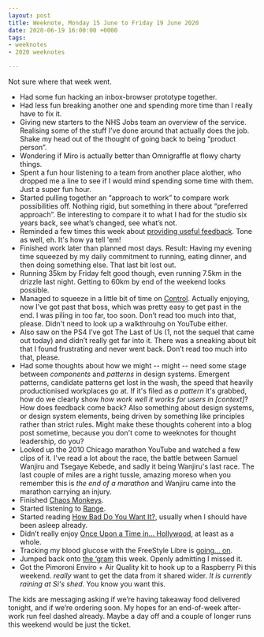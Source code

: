 ```yaml
---
layout: post
title: Weeknote, Monday 15 June to Friday 19 June 2020
date: 2020-06-19 16:00:00 +0000
tags:
- weeknotes
- 2020 weeknotes

---
```

Not sure where that week went.

* Had some fun hacking an inbox-browser prototype together.
* Had less fun breaking another one and spending more time than I really have to fix it.
* Giving new starters to the NHS Jobs team an overview of the service. Realising some of the stuff I’ve done around that actually does the job. Shake my head out of the thought of going back to being “product person”.
* Wondering if Miro is actually better than Omnigraffle at flowy charty things.
* Spent a fun hour listening to a team from another place alother, who dropped me a line to see if I would mind spending some time with them. Just a super fun hour.
* Started pulling together an “approach to work” to compare work possibilities off. Nothing rigid, but something in there about “preferred approach”. Be interesting to compare it to what I had for the studio six years back, see what’s changed, see what’s not.
* Reminded a few times this week about [providing useful feedback](https://www.ermlikeyeah.com/criticism-a-simple-guide/). Tone as well, eh. It's how ya tell 'em!
* Finished work later than planned most days. Result: Having my evening time squeezed by my daily commitment to running, eating dinner, and then doing something else. That last bit lost out.
* Running 35km by Friday felt good though, even running 7.5km in the drizzle last night. Getting to 60km by end of the weekend looks possible.
* Managed to squeeze in a little bit of time on [Control](https://en.wikipedia.org/wiki/Control_(video_game)). Actually enjoying, now I’ve got past that boss, which was pretty easy to get past in the end. I was piling in too far, too soon. Don’t read too much into that, please. Didn't need to look up a walkthrouhg on YouTube either.
* Also saw on the PS4 I’ve got The Last of Us (1, not the sequel that came out today) and didn’t really get far into it. There was a sneaking about bit that I found frustrating and never went back. Don’t read too much into that, please.
* Had some thoughts about how we might -- might -- need some stage between _components_ and _patterns_ in design systems. Emergent patterns, candidate patterns get lost in the wash, the speed that heavily productionised workplaces go at. If it's filed as _a pattern_ it's grabbed, how do we clearly show _how work well it works for users in \[context\]_? How does feedback come back? Also something about design systems, or design system elements, being driven by something like principles rather than strict rules. Might make these thoughts coherent into a blog post sometime, because you don't come to weeknotes for thought leadership, do you?
* Looked up the 2010 Chicago marathon YouTube and watched a few clips of it. I've read a lot about the race, the battle between Samuel Wanjiru and Tsegaye Kebede, and sadly it being Wanjiru's last race. The last couple of miles are a right tussle, amazing moreso when you remember this is _the end of a marathon_ and Wanjiru came into the marathon carrying an injury.
* Finished [Chaos Monkeys](https://www.goodreads.com/book/show/28259132-chaos-monkeys).
* Started listening to [Range](https://www.goodreads.com/book/show/41795733-range).
* Started reading [How Bad Do You Want It?](https://www.goodreads.com/book/show/28679765-how-bad-do-you-want-it), usually when I should have been asleep already.
* Didn’t really enjoy [Once Upon a Time in… Hollywood](https://www.imdb.com/title/tt7131622/), at least as a whole.
* Tracking my blood glucose with the FreeStyle Libre is [going… on](https://www.ermlikeyeah.com/diabetes-notes-number-8/).
* Jumped back onto [the ‘gram](https://www.instagram.com/idlesi/) this week. Openly admitting I missed it.
* Got the Pimoroni Enviro + Air Quality kit to hook up to a Raspberry Pi this weekend. _really_ want to get the data from it shared wider. _It is currently raining at Si's shed_. You know you want this.

The kids are messaging asking if we’re having takeaway food delivered tonight, and if we’re ordering soon. My hopes for an end-of-week after-work run feel dashed already. Maybe a day off and a couple of longer runs this weekend would be just the ticket.